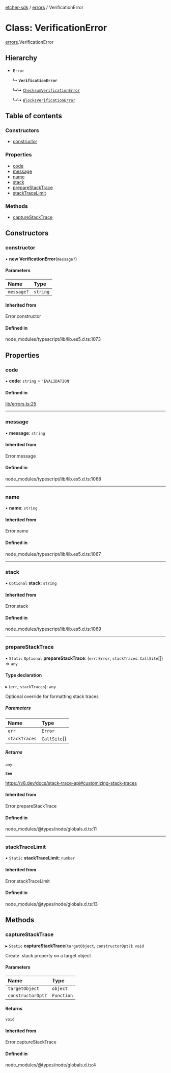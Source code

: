[etcher-sdk](../README.md) / [errors](../modules/errors.md) / VerificationError

# Class: VerificationError

[errors](../modules/errors.md).VerificationError

## Hierarchy

- `Error`

  ↳ **`VerificationError`**

  ↳↳ [`ChecksumVerificationError`](errors.ChecksumVerificationError.md)

  ↳↳ [`BlocksVerificationError`](errors.BlocksVerificationError.md)

## Table of contents

### Constructors

- [constructor](errors.VerificationError.md#constructor)

### Properties

- [code](errors.VerificationError.md#code)
- [message](errors.VerificationError.md#message)
- [name](errors.VerificationError.md#name)
- [stack](errors.VerificationError.md#stack)
- [prepareStackTrace](errors.VerificationError.md#preparestacktrace)
- [stackTraceLimit](errors.VerificationError.md#stacktracelimit)

### Methods

- [captureStackTrace](errors.VerificationError.md#capturestacktrace)

## Constructors

### constructor

• **new VerificationError**(`message?`)

#### Parameters

| Name | Type |
| :------ | :------ |
| `message?` | `string` |

#### Inherited from

Error.constructor

#### Defined in

node_modules/typescript/lib/lib.es5.d.ts:1073

## Properties

### code

• **code**: `string` = `'EVALIDATION'`

#### Defined in

[lib/errors.ts:25](https://github.com/balena-io-modules/etcher-sdk/blob/a70e73b/lib/errors.ts#L25)

___

### message

• **message**: `string`

#### Inherited from

Error.message

#### Defined in

node_modules/typescript/lib/lib.es5.d.ts:1068

___

### name

• **name**: `string`

#### Inherited from

Error.name

#### Defined in

node_modules/typescript/lib/lib.es5.d.ts:1067

___

### stack

• `Optional` **stack**: `string`

#### Inherited from

Error.stack

#### Defined in

node_modules/typescript/lib/lib.es5.d.ts:1069

___

### prepareStackTrace

▪ `Static` `Optional` **prepareStackTrace**: (`err`: `Error`, `stackTraces`: `CallSite`[]) => `any`

#### Type declaration

▸ (`err`, `stackTraces`): `any`

Optional override for formatting stack traces

##### Parameters

| Name | Type |
| :------ | :------ |
| `err` | `Error` |
| `stackTraces` | `CallSite`[] |

##### Returns

`any`

**`See`**

https://v8.dev/docs/stack-trace-api#customizing-stack-traces

#### Inherited from

Error.prepareStackTrace

#### Defined in

node_modules/@types/node/globals.d.ts:11

___

### stackTraceLimit

▪ `Static` **stackTraceLimit**: `number`

#### Inherited from

Error.stackTraceLimit

#### Defined in

node_modules/@types/node/globals.d.ts:13

## Methods

### captureStackTrace

▸ `Static` **captureStackTrace**(`targetObject`, `constructorOpt?`): `void`

Create .stack property on a target object

#### Parameters

| Name | Type |
| :------ | :------ |
| `targetObject` | `object` |
| `constructorOpt?` | `Function` |

#### Returns

`void`

#### Inherited from

Error.captureStackTrace

#### Defined in

node_modules/@types/node/globals.d.ts:4
